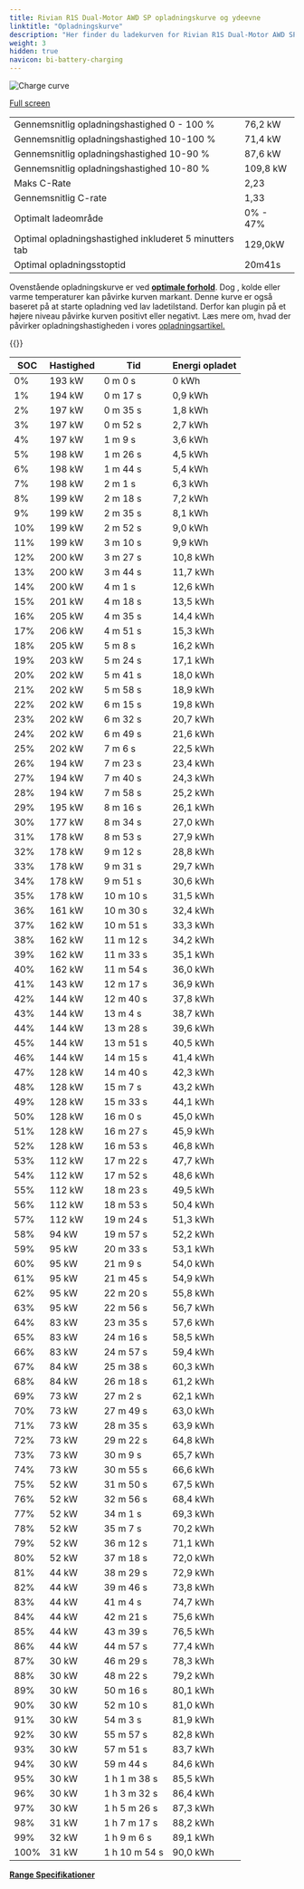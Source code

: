 ```yaml
---
title: Rivian R1S Dual-Motor AWD SP opladningskurve og ydeevne
linktitle: "Opladningskurve"
description: "Her finder du ladekurven for Rivian R1S Dual-Motor AWD SP."
weight: 3
hidden: true
navicon: bi-battery-charging
---
```

<!-- markdownlint-disable MD033 -->
<img src="/images/models/rivian/r1/r1s_dual-motor_awd_sp/chargingcurve.svg" alt="Charge curve" class="img-fluid">

[Full screen](/images/models/rivian/r1/r1s_dual-motor_awd_sp/chargingcurve.svg)


<table class="table table-striped border">
<tbody>
<tr>
<td>Gennemsnitlig opladningshastighed 0 - 100 %</td><td>76,2 kW</td>
</tr>
<tr>
<td>Gennemsnitlig opladningshastighed 10-100 %</td><td>71,4 kW</td>
</tr>
<tr>
<td>Gennemsnitlig opladningshastighed 10-90 %</td><td>87,6 kW</td>
</tr>
<tr>
<td>Gennemsnitlig opladningshastighed 10-80 %</td><td>109,8 kW</td>
</tr>
<tr>
<td>Maks C-Rate</td><td>2,23</td>
</tr>
<tr>
<td>Gennemsnitlig C-rate</td><td>1,33</td>
</tr>
<tr>
<td>Optimalt ladeområde</td><td>0% - 47%</td>
</tr>
<tr>
<td>Optimal opladningshastighed inkluderet 5 minutters tab</td><td>129,0kW</td>
</tr>
<tr>
<td>Optimal opladningsstoptid</td><td>20m41s</td>
</tr>
</tbody>
</table>


Ovenstående opladningskurve er ved **[optimale forhold](../../../../../technology/battery/charging/#temperatur)**. Dog , kolde eller varme temperaturer kan påvirke kurven markant. Denne kurve er også baseret på at starte opladning ved lav ladetilstand. Derfor kan plugin på et højere niveau påvirke kurven positivt eller negativt. Læs mere om, hvad der påvirker opladningshastigheden i vores [opladningsartikel.](../../../../../technology/battery/charging/)


{{<evkxdisplayaddarticle />}}
<table class="table table-striped border">
<thead>
<tr><th>SOC</th><th>Hastighed</th><th>Tid</th><th>Energi opladet</th></tr>
</thead>
<tbody>
<tr>
<td>0%</td><td>193 kW</td><td> 0 m 0 s </td><td>0 kWh </td>
</tr>
<tr>
<td>1%</td><td>194 kW</td><td> 0 m 17 s </td><td>0,9 kWh </td>
</tr>
<tr>
<td>2%</td><td>197 kW</td><td> 0 m 35 s </td><td>1,8 kWh </td>
</tr>
<tr>
<td>3%</td><td>197 kW</td><td> 0 m 52 s </td><td>2,7 kWh </td>
</tr>
<tr>
<td>4%</td><td>197 kW</td><td> 1 m 9 s </td><td>3,6 kWh </td>
</tr>
<tr>
<td>5%</td><td>198 kW</td><td> 1 m 26 s </td><td>4,5 kWh </td>
</tr>
<tr>
<td>6%</td><td>198 kW</td><td> 1 m 44 s </td><td>5,4 kWh </td>
</tr>
<tr>
<td>7%</td><td>198 kW</td><td> 2 m 1 s </td><td>6,3 kWh </td>
</tr>
<tr>
<td>8%</td><td>199 kW</td><td> 2 m 18 s </td><td>7,2 kWh </td>
</tr>
<tr>
<td>9%</td><td>199 kW</td><td> 2 m 35 s </td><td>8,1 kWh </td>
</tr>
<tr>
<td>10%</td><td>199 kW</td><td> 2 m 52 s </td><td>9,0 kWh </td>
</tr>
<tr>
<td>11%</td><td>199 kW</td><td> 3 m 10 s </td><td>9,9 kWh </td>
</tr>
<tr>
<td>12%</td><td>200 kW</td><td> 3 m 27 s </td><td>10,8 kWh </td>
</tr>
<tr>
<td>13%</td><td>200 kW</td><td> 3 m 44 s </td><td>11,7 kWh </td>
</tr>
<tr>
<td>14%</td><td>200 kW</td><td> 4 m 1 s </td><td>12,6 kWh </td>
</tr>
<tr>
<td>15%</td><td>201 kW</td><td> 4 m 18 s </td><td>13,5 kWh </td>
</tr>
<tr>
<td>16%</td><td>205 kW</td><td> 4 m 35 s </td><td>14,4 kWh </td>
</tr>
<tr>
<td>17%</td><td>206 kW</td><td> 4 m 51 s </td><td>15,3 kWh </td>
</tr>
<tr>
<td>18%</td><td>205 kW</td><td> 5 m 8 s </td><td>16,2 kWh </td>
</tr>
<tr>
<td>19%</td><td>203 kW</td><td> 5 m 24 s </td><td>17,1 kWh </td>
</tr>
<tr>
<td>20%</td><td>202 kW</td><td> 5 m 41 s </td><td>18,0 kWh </td>
</tr>
<tr>
<td>21%</td><td>202 kW</td><td> 5 m 58 s </td><td>18,9 kWh </td>
</tr>
<tr>
<td>22%</td><td>202 kW</td><td> 6 m 15 s </td><td>19,8 kWh </td>
</tr>
<tr>
<td>23%</td><td>202 kW</td><td> 6 m 32 s </td><td>20,7 kWh </td>
</tr>
<tr>
<td>24%</td><td>202 kW</td><td> 6 m 49 s </td><td>21,6 kWh </td>
</tr>
<tr>
<td>25%</td><td>202 kW</td><td> 7 m 6 s </td><td>22,5 kWh </td>
</tr>
<tr>
<td>26%</td><td>194 kW</td><td> 7 m 23 s </td><td>23,4 kWh </td>
</tr>
<tr>
<td>27%</td><td>194 kW</td><td> 7 m 40 s </td><td>24,3 kWh </td>
</tr>
<tr>
<td>28%</td><td>194 kW</td><td> 7 m 58 s </td><td>25,2 kWh </td>
</tr>
<tr>
<td>29%</td><td>195 kW</td><td> 8 m 16 s </td><td>26,1 kWh </td>
</tr>
<tr>
<td>30%</td><td>177 kW</td><td> 8 m 34 s </td><td>27,0 kWh </td>
</tr>
<tr>
<td>31%</td><td>178 kW</td><td> 8 m 53 s </td><td>27,9 kWh </td>
</tr>
<tr>
<td>32%</td><td>178 kW</td><td> 9 m 12 s </td><td>28,8 kWh </td>
</tr>
<tr>
<td>33%</td><td>178 kW</td><td> 9 m 31 s </td><td>29,7 kWh </td>
</tr>
<tr>
<td>34%</td><td>178 kW</td><td> 9 m 51 s </td><td>30,6 kWh </td>
</tr>
<tr>
<td>35%</td><td>178 kW</td><td> 10 m 10 s </td><td>31,5 kWh </td>
</tr>
<tr>
<td>36%</td><td>161 kW</td><td> 10 m 30 s </td><td>32,4 kWh </td>
</tr>
<tr>
<td>37%</td><td>162 kW</td><td> 10 m 51 s </td><td>33,3 kWh </td>
</tr>
<tr>
<td>38%</td><td>162 kW</td><td> 11 m 12 s </td><td>34,2 kWh </td>
</tr>
<tr>
<td>39%</td><td>162 kW</td><td> 11 m 33 s </td><td>35,1 kWh </td>
</tr>
<tr>
<td>40%</td><td>162 kW</td><td> 11 m 54 s </td><td>36,0 kWh </td>
</tr>
<tr>
<td>41%</td><td>143 kW</td><td> 12 m 17 s </td><td>36,9 kWh </td>
</tr>
<tr>
<td>42%</td><td>144 kW</td><td> 12 m 40 s </td><td>37,8 kWh </td>
</tr>
<tr>
<td>43%</td><td>144 kW</td><td> 13 m 4 s </td><td>38,7 kWh </td>
</tr>
<tr>
<td>44%</td><td>144 kW</td><td> 13 m 28 s </td><td>39,6 kWh </td>
</tr>
<tr>
<td>45%</td><td>144 kW</td><td> 13 m 51 s </td><td>40,5 kWh </td>
</tr>
<tr>
<td>46%</td><td>144 kW</td><td> 14 m 15 s </td><td>41,4 kWh </td>
</tr>
<tr>
<td>47%</td><td>128 kW</td><td> 14 m 40 s </td><td>42,3 kWh </td>
</tr>
<tr>
<td>48%</td><td>128 kW</td><td> 15 m 7 s </td><td>43,2 kWh </td>
</tr>
<tr>
<td>49%</td><td>128 kW</td><td> 15 m 33 s </td><td>44,1 kWh </td>
</tr>
<tr>
<td>50%</td><td>128 kW</td><td> 16 m 0 s </td><td>45,0 kWh </td>
</tr>
<tr>
<td>51%</td><td>128 kW</td><td> 16 m 27 s </td><td>45,9 kWh </td>
</tr>
<tr>
<td>52%</td><td>128 kW</td><td> 16 m 53 s </td><td>46,8 kWh </td>
</tr>
<tr>
<td>53%</td><td>112 kW</td><td> 17 m 22 s </td><td>47,7 kWh </td>
</tr>
<tr>
<td>54%</td><td>112 kW</td><td> 17 m 52 s </td><td>48,6 kWh </td>
</tr>
<tr>
<td>55%</td><td>112 kW</td><td> 18 m 23 s </td><td>49,5 kWh </td>
</tr>
<tr>
<td>56%</td><td>112 kW</td><td> 18 m 53 s </td><td>50,4 kWh </td>
</tr>
<tr>
<td>57%</td><td>112 kW</td><td> 19 m 24 s </td><td>51,3 kWh </td>
</tr>
<tr>
<td>58%</td><td>94 kW</td><td> 19 m 57 s </td><td>52,2 kWh </td>
</tr>
<tr>
<td>59%</td><td>95 kW</td><td> 20 m 33 s </td><td>53,1 kWh </td>
</tr>
<tr>
<td>60%</td><td>95 kW</td><td> 21 m 9 s </td><td>54,0 kWh </td>
</tr>
<tr>
<td>61%</td><td>95 kW</td><td> 21 m 45 s </td><td>54,9 kWh </td>
</tr>
<tr>
<td>62%</td><td>95 kW</td><td> 22 m 20 s </td><td>55,8 kWh </td>
</tr>
<tr>
<td>63%</td><td>95 kW</td><td> 22 m 56 s </td><td>56,7 kWh </td>
</tr>
<tr>
<td>64%</td><td>83 kW</td><td> 23 m 35 s </td><td>57,6 kWh </td>
</tr>
<tr>
<td>65%</td><td>83 kW</td><td> 24 m 16 s </td><td>58,5 kWh </td>
</tr>
<tr>
<td>66%</td><td>83 kW</td><td> 24 m 57 s </td><td>59,4 kWh </td>
</tr>
<tr>
<td>67%</td><td>84 kW</td><td> 25 m 38 s </td><td>60,3 kWh </td>
</tr>
<tr>
<td>68%</td><td>84 kW</td><td> 26 m 18 s </td><td>61,2 kWh </td>
</tr>
<tr>
<td>69%</td><td>73 kW</td><td> 27 m 2 s </td><td>62,1 kWh </td>
</tr>
<tr>
<td>70%</td><td>73 kW</td><td> 27 m 49 s </td><td>63,0 kWh </td>
</tr>
<tr>
<td>71%</td><td>73 kW</td><td> 28 m 35 s </td><td>63,9 kWh </td>
</tr>
<tr>
<td>72%</td><td>73 kW</td><td> 29 m 22 s </td><td>64,8 kWh </td>
</tr>
<tr>
<td>73%</td><td>73 kW</td><td> 30 m 9 s </td><td>65,7 kWh </td>
</tr>
<tr>
<td>74%</td><td>73 kW</td><td> 30 m 55 s </td><td>66,6 kWh </td>
</tr>
<tr>
<td>75%</td><td>52 kW</td><td> 31 m 50 s </td><td>67,5 kWh </td>
</tr>
<tr>
<td>76%</td><td>52 kW</td><td> 32 m 56 s </td><td>68,4 kWh </td>
</tr>
<tr>
<td>77%</td><td>52 kW</td><td> 34 m 1 s </td><td>69,3 kWh </td>
</tr>
<tr>
<td>78%</td><td>52 kW</td><td> 35 m 7 s </td><td>70,2 kWh </td>
</tr>
<tr>
<td>79%</td><td>52 kW</td><td> 36 m 12 s </td><td>71,1 kWh </td>
</tr>
<tr>
<td>80%</td><td>52 kW</td><td> 37 m 18 s </td><td>72,0 kWh </td>
</tr>
<tr>
<td>81%</td><td>44 kW</td><td> 38 m 29 s </td><td>72,9 kWh </td>
</tr>
<tr>
<td>82%</td><td>44 kW</td><td> 39 m 46 s </td><td>73,8 kWh </td>
</tr>
<tr>
<td>83%</td><td>44 kW</td><td> 41 m 4 s </td><td>74,7 kWh </td>
</tr>
<tr>
<td>84%</td><td>44 kW</td><td> 42 m 21 s </td><td>75,6 kWh </td>
</tr>
<tr>
<td>85%</td><td>44 kW</td><td> 43 m 39 s </td><td>76,5 kWh </td>
</tr>
<tr>
<td>86%</td><td>44 kW</td><td> 44 m 57 s </td><td>77,4 kWh </td>
</tr>
<tr>
<td>87%</td><td>30 kW</td><td> 46 m 29 s </td><td>78,3 kWh </td>
</tr>
<tr>
<td>88%</td><td>30 kW</td><td> 48 m 22 s </td><td>79,2 kWh </td>
</tr>
<tr>
<td>89%</td><td>30 kW</td><td> 50 m 16 s </td><td>80,1 kWh </td>
</tr>
<tr>
<td>90%</td><td>30 kW</td><td> 52 m 10 s </td><td>81,0 kWh </td>
</tr>
<tr>
<td>91%</td><td>30 kW</td><td> 54 m 3 s </td><td>81,9 kWh </td>
</tr>
<tr>
<td>92%</td><td>30 kW</td><td> 55 m 57 s </td><td>82,8 kWh </td>
</tr>
<tr>
<td>93%</td><td>30 kW</td><td> 57 m 51 s </td><td>83,7 kWh </td>
</tr>
<tr>
<td>94%</td><td>30 kW</td><td> 59 m 44 s </td><td>84,6 kWh </td>
</tr>
<tr>
<td>95%</td><td>30 kW</td><td>1 h 1 m 38 s </td><td>85,5 kWh </td>
</tr>
<tr>
<td>96%</td><td>30 kW</td><td>1 h 3 m 32 s </td><td>86,4 kWh </td>
</tr>
<tr>
<td>97%</td><td>30 kW</td><td>1 h 5 m 26 s </td><td>87,3 kWh </td>
</tr>
<tr>
<td>98%</td><td>31 kW</td><td>1 h 7 m 17 s </td><td>88,2 kWh </td>
</tr>
<tr>
<td>99%</td><td>32 kW</td><td>1 h 9 m 6 s </td><td>89,1 kWh </td>
</tr>
<tr>
<td>100%</td><td>31 kW</td><td>1 h 10 m 54 s </td><td>90,0 kWh </td>
</tr>
</tbody>
</table>

<div class="mt-3 mb-3">
<a href="../rangeandconsumption/" class="text-decoration-none text-black">
<strong><i class="bi-arrow-left"></i> Range </strong>
</a>
<a href="../specifications/" class="text-decoration-none text-black float-end">
<strong>Specifikationer <i class="bi-arrow-right"></i></strong>
</a>
</div>
